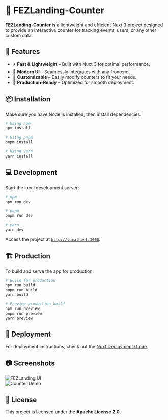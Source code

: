 # 🚀 FEZLanding-Counter  

**FEZLanding-Counter** is a lightweight and efficient Nuxt 3 project designed to provide an interactive counter for tracking events, users, or any other custom data.  

## 🌟 Features  

- ⚡ **Fast & Lightweight** – Built with Nuxt 3 for optimal performance.  
- 🎨 **Modern UI** – Seamlessly integrates with any frontend.  
- 🔧 **Customizable** – Easily modify counters to fit your needs.  
- 🚀 **Production-Ready** – Optimized for smooth deployment.  

## 📦 Installation  

Make sure you have Node.js installed, then install dependencies:  

```bash
# Using npm
npm install

# Using pnpm
pnpm install

# Using yarn
yarn install
```  

## 💻 Development  

Start the local development server:  

```bash
# npm
npm run dev

# pnpm
pnpm run dev

# yarn
yarn dev
```  

Access the project at [`http://localhost:3000`](http://localhost:3000).  

## 🏗️ Production  

To build and serve the app for production:  

```bash
# Build for production
npm run build
pnpm run build
yarn build

# Preview production build
npm run preview
pnpm run preview
yarn preview
```  

## 🚀 Deployment  

For deployment instructions, check out the [Nuxt Deployment Guide](https://nuxt.com/docs/getting-started/deployment).  

## 📷 Screenshots  

![FEZLanding UI](https://github.com/user-attachments/assets/58086965-dcaf-429e-bebb-672dcde9c670)  
![Counter Demo](https://github.com/user-attachments/assets/adbceb77-b3f2-48b8-bf06-f0badea7a69c)  

## 📜 License  

This project is licensed under the **Apache License 2.0**.  
